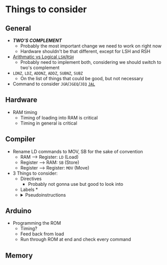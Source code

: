 # Things to consider #

## General ##
* ***TWO'S COMPLEMENT***
  * Probably the most important change we need to work on right now
  * Hardware shouldn't be that different, except for LSH and RSH
* [Arithmatic vs Logical `LSH`/`RSH`](https://en.wikipedia.org/wiki/Bitwise_operation#Bit_shifts)
  * Probably need to implement both, considering we should switch to two's complement 
* `LDNZ`, `LDZ`, `ADDNZ`, `ADDZ`, `SUBNZ`, `SUBZ`
  * On the list of things that could be good, but not necessary 
* Command to consider `JGR`/`JGEQ`/`JEQ` [`JAL`](http://www.mrc.uidaho.edu/mrc/people/jff/digital/MIPSir.html) 
  
## Hardware ##
* RAM timing
  * Timing of loading into RAM is critical
  * Timing in general is critical

## Compiler ##
* Rename LD commands to MOV, SB for the sake of convention
  * RAM --> Register: `LD` (Load)
  * Register --> RAM: `SB` (Store)
  * Register --> Register: `MOV` (Move) 
* 3 Things to consider:
  * Directives
    * Probably not gonna use but good to look into
  * Labels
    * 
  * <details>
      <summary> Pseudoinstructions </summary>
         <p>
           [Reference](https://en.wikibooks.org/wiki/MIPS_Assembly/Pseudoinstructions)
           Essentially pseudonyms for commands
           > MIPS example: There is no actual `LD A B` command in the hardware, instead you would use `ADD A B 0` This is really confusing and hard to understand. Hence, the compiler supports something called a "Pseudoinstruction" that maps ADD A B 0 to move A B, even though "move" is not an actual command
         </p>
    </details> 
    
    
 
  
## Arduino ##
* Programming the ROM
  * Timing? 
  * Feed back from load
  * Run through ROM at end and check every command
  
## Memory ## 
